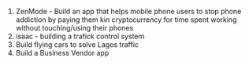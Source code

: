 1. ZenMode - Build an app that helps mobile phone users to stop phone addiction by paying them kin cryptocurrency for time spent working without touching/using their phones
2. isaac - building a trafick control system
3. Build flying cars to solve Lagos traffic
4. Build a Business Vendor app
